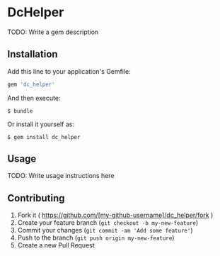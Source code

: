 # DcHelper

TODO: Write a gem description

## Installation

Add this line to your application's Gemfile:

```ruby
gem 'dc_helper'
```

And then execute:

    $ bundle

Or install it yourself as:

    $ gem install dc_helper

## Usage

TODO: Write usage instructions here

## Contributing

1. Fork it ( https://github.com/[my-github-username]/dc_helper/fork )
2. Create your feature branch (`git checkout -b my-new-feature`)
3. Commit your changes (`git commit -am 'Add some feature'`)
4. Push to the branch (`git push origin my-new-feature`)
5. Create a new Pull Request
